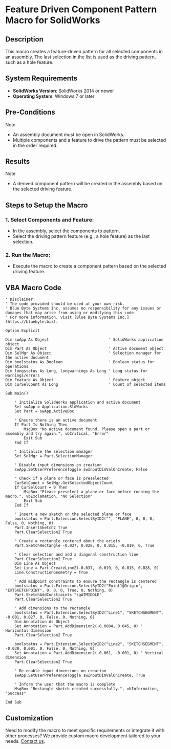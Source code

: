 # Feature Driven Component Pattern Macro for SolidWorks

## Description
This macro creates a feature-driven pattern for all selected components in an assembly. The last selection in the list is used as the driving pattern, such as a hole feature.

## System Requirements
- **SolidWorks Version**: SolidWorks 2014 or newer  
- **Operating System**: Windows 7 or later  

## Pre-Conditions
> [!NOTE]
> - An assembly document must be open in SolidWorks.  
> - Multiple components and a feature to drive the pattern must be selected in the order required.

## Results
> [!NOTE]
> - A derived component pattern will be created in the assembly based on the selected driving feature.

## Steps to Setup the Macro

### 1. **Select Components and Feature**:
   - In the assembly, select the components to pattern.
   - Select the driving pattern feature (e.g., a hole feature) as the last selection.

### 2. **Run the Macro**:
   - Execute the macro to create a component pattern based on the selected driving feature.

## VBA Macro Code

```vbnet
' Disclaimer:
' The code provided should be used at your own risk.  
' Blue Byte Systems Inc. assumes no responsibility for any issues or damages that may arise from using or modifying this code.  
' For more information, visit [Blue Byte Systems Inc.](https://bluebyte.biz).

Option Explicit

Dim swApp As Object                          ' SolidWorks application object
Dim Part As Object                           ' Active document object
Dim SelMgr As Object                         ' Selection manager for the active document
Dim boolstatus As Boolean                    ' Boolean status for operations
Dim longstatus As Long, longwarnings As Long ' Long status for warnings/errors
Dim Feature As Object                        ' Feature object
Dim CurSelCount As Long                      ' Count of selected items

Sub main()

    ' Initialize SolidWorks application and active document
    Set swApp = Application.SldWorks
    Set Part = swApp.ActiveDoc

    ' Ensure there is an active document
    If Part Is Nothing Then
        MsgBox "No active document found. Please open a part or assembly and try again.", vbCritical, "Error"
        Exit Sub
    End If

    ' Initialize the selection manager
    Set SelMgr = Part.SelectionManager

    ' Disable input dimensions on creation
    swApp.SetUserPreferenceToggle swInputDimValOnCreate, False

    ' Check if a plane or face is preselected
    CurSelCount = SelMgr.GetSelectedObjectCount
    If CurSelCount = 0 Then
        MsgBox "Please preselect a plane or face before running the macro.", vbExclamation, "No Selection"
        Exit Sub
    End If

    ' Insert a new sketch on the selected plane or face
    boolstatus = Part.Extension.SelectByID2("", "PLANE", 0, 0, 0, False, 0, Nothing, 0)
    Part.InsertSketch2 True
    Part.ClearSelection2 True

    ' Create a rectangle centered about the origin
    Part.SketchRectangle -0.037, 0.028, 0, 0.015, -0.019, 0, True

    ' Clear selection and add a diagonal construction line
    Part.ClearSelection2 True
    Dim Line As Object
    Set Line = Part.CreateLine2(-0.037, -0.019, 0, 0.015, 0.028, 0)
    Line.ConstructionGeometry = True

    ' Add midpoint constraints to ensure the rectangle is centered
    boolstatus = Part.Extension.SelectByID2("Point1@Origin", "EXTSKETCHPOINT", 0, 0, 0, True, 0, Nothing, 0)
    Part.SketchAddConstraints "sgATMIDDLE"
    Part.ClearSelection2 True

    ' Add dimensions to the rectangle
    boolstatus = Part.Extension.SelectByID2("Line1", "SKETCHSEGMENT", -0.001, 0.027, 0, False, 0, Nothing, 0)
    Dim Annotation As Object
    Set Annotation = Part.AddDimension2(-0.0004, 0.045, 0) ' Horizontal dimension
    Part.ClearSelection2 True

    boolstatus = Part.Extension.SelectByID2("Line2", "SKETCHSEGMENT", -0.030, 0.001, 0, False, 0, Nothing, 0)
    Set Annotation = Part.AddDimension2(-0.061, -0.001, 0) ' Vertical dimension
    Part.ClearSelection2 True

    ' Re-enable input dimensions on creation
    swApp.SetUserPreferenceToggle swInputDimValOnCreate, True

    ' Inform the user that the macro is complete
    MsgBox "Rectangle sketch created successfully.", vbInformation, "Success"

End Sub
```

## Customization
Need to modify the macro to meet specific requirements or integrate it with other processes? We provide custom macro development tailored to your needs. [Contact us](https://bluebyte.biz/contact).